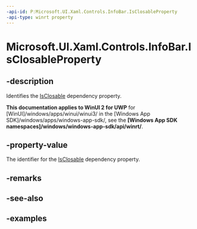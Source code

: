 ```yaml
---
-api-id: P:Microsoft.UI.Xaml.Controls.InfoBar.IsClosableProperty
-api-type: winrt property
---
```


# Microsoft.UI.Xaml.Controls.InfoBar.IsClosableProperty

<!--
public static Windows.UI.Xaml.DependencyProperty IsClosableProperty { get; }
-->


## -description
Identifies the [IsClosable](infobar_isclosable.md) dependency property.

**This documentation applies to WinUI 2 for UWP** for [WinUI]/windows/apps/winui/winui3/ in the [Windows App SDK]/windows/apps/windows-app-sdk/, see the **[Windows App SDK namespaces]/windows/windows-app-sdk/api/winrt/**.

## -property-value
The identifier for the [IsClosable](infobar_isclosable.md) dependency property.

## -remarks

## -see-also

## -examples


